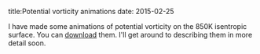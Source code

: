 title:Potential vorticity animations
date: 2015-02-25


I have made some animations of potential vorticity on the 850K isentropic
surface. You can
[download](https://www.dropbox.com/sh/fv2nogjs7m3irly/AADLKFPzbtqpBNQIunl1rAOea?dl=0)
them. I'll get around to describing them in more detail soon. 
